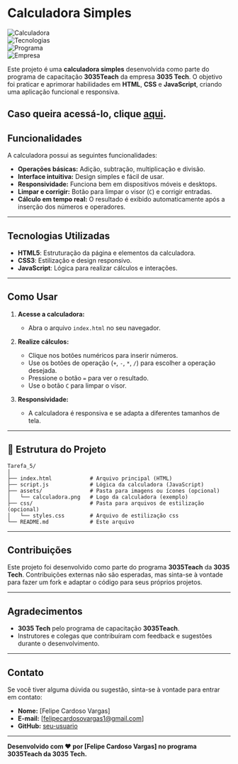# Calculadora Simples

![Calculadora](https://img.shields.io/badge/Status-Concluído-green)  
![Tecnologias](https://img.shields.io/badge/Tecnologias-HTML%2C%20CSS%2C%20JavaScript-blue)  
![Programa](https://img.shields.io/badge/Programa-3035Teach-ff69b4)  
![Empresa](https://img.shields.io/badge/Empresa-3035%20Tech-orange)

Este projeto é uma **calculadora simples** desenvolvida como parte do programa de capacitação **3035Teach** da empresa **3035 Tech**. O objetivo foi praticar e aprimorar habilidades em **HTML**, **CSS** e **JavaScript**, criando uma aplicação funcional e responsiva.

Caso queira acessá-lo, clique [aqui](https://felipecardosovargas.github.io/Tarefa_5/).
---

## Funcionalidades

A calculadora possui as seguintes funcionalidades:

- **Operações básicas:** Adição, subtração, multiplicação e divisão.
- **Interface intuitiva:** Design simples e fácil de usar.
- **Responsividade:** Funciona bem em dispositivos móveis e desktops.
- **Limpar e corrigir:** Botão para limpar o visor (`C`) e corrigir entradas.
- **Cálculo em tempo real:** O resultado é exibido automaticamente após a inserção dos números e operadores.

---

## Tecnologias Utilizadas

- **HTML5**: Estruturação da página e elementos da calculadora.
- **CSS3**: Estilização e design responsivo.
- **JavaScript**: Lógica para realizar cálculos e interações.

---

## Como Usar

1. **Acesse a calculadora:**
   - Abra o arquivo `index.html` no seu navegador.

2. **Realize cálculos:**
   - Clique nos botões numéricos para inserir números.
   - Use os botões de operação (`+`, `-`, `*`, `/`) para escolher a operação desejada.
   - Pressione o botão `=` para ver o resultado.
   - Use o botão `C` para limpar o visor.

3. **Responsividade:**
   - A calculadora é responsiva e se adapta a diferentes tamanhos de tela.

---

## 📁 Estrutura do Projeto

```
Tarefa_5/
│
├── index.html            # Arquivo principal (HTML)
├── script.js             # Lógica da calculadora (JavaScript)
├── assets/               # Pasta para imagens ou ícones (opcional)
│   └── calculadora.png   # Logo da calculadora (exemplo)
├── css/                  # Pasta para arquivos de estilização (opcional)
│   └── styles.css        # Arquivo de estilização css
└── README.md             # Este arquivo
```
---


## Contribuições

Este projeto foi desenvolvido como parte do programa **3035Teach** da **3035 Tech**. Contribuições externas não são esperadas, mas sinta-se à vontade para fazer um fork e adaptar o código para seus próprios projetos.


---

## Agradecimentos

- **3035 Tech** pelo programa de capacitação **3035Teach**.
- Instrutores e colegas que contribuíram com feedback e sugestões durante o desenvolvimento.

---

## Contato

Se você tiver alguma dúvida ou sugestão, sinta-se à vontade para entrar em contato:

- **Nome:** [Felipe Cardoso Vargas]  
- **E-mail:** [felipecardosovargas1@gmail.com]  
- **GitHub:** [seu-usuario](https://github.com/Felipecardosovargas/)  

---

**Desenvolvido com ❤️ por [Felipe Cardoso Vargas] no programa 3035Teach da 3035 Tech.**

